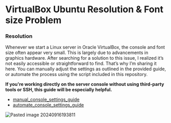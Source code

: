 # VirtualBox Ubuntu Resolution & Font size Problem
### Resolution
Whenever we start a Linux server in Oracle VirtualBox, the console and font size often appear very small. This is largely due to advancements in graphics hardware. After searching for a solution to this issue, I realized it’s not easily accessible or straightforward to find. That’s why I’m sharing it here. You can manually adjust the settings as outlined in the provided guide, or automate the process using the script included in this repository.

**If you're working directly on the server console without using third-party tools or SSH, this guide will be especially helpful.**

- [manual_console_settings_guide](https://github.com/mehdizra/Ubuntu-Resolution-Font-size/blob/master/manual_console_settings_guide.md)
- [automate_console_settings_guide](https://github.com/mehdizra/Ubuntu-Resolution-Font-size/blob/master/automate_console_settings_guide.md)

![Pasted image 20240916193811](https://github.com/user-attachments/assets/51b532b3-29b3-44d2-af3d-b74697bf7431)
